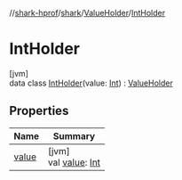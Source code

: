 //[shark-hprof](../../../../index.md)/[shark](../../index.md)/[ValueHolder](../index.md)/[IntHolder](index.md)

# IntHolder

[jvm]\
data class [IntHolder](index.md)(value: [Int](https://kotlinlang.org/api/latest/jvm/stdlib/kotlin/-int/index.html)) : [ValueHolder](../index.md)

## Properties

| Name | Summary |
|---|---|
| [value](value.md) | [jvm]<br>val [value](value.md): [Int](https://kotlinlang.org/api/latest/jvm/stdlib/kotlin/-int/index.html) |
